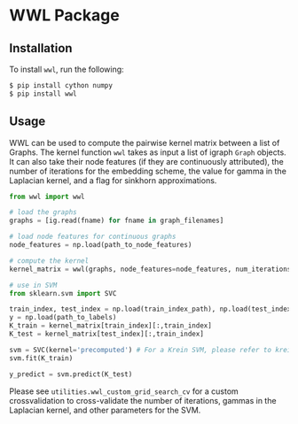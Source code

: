 # WWL Package

## Installation
To install `wwl`, run the following:
```sh
$ pip install cython numpy
$ pip install wwl
```

## Usage
WWL can be used to compute the pairwise kernel matrix between a list of Graphs.
The kernel function `wwl` takes as input a list of igraph `Graph` objects. It can also take their node features (if they are continuously attributed), the number of iterations for the embedding scheme,
the value for gamma in the Laplacian kernel, and a flag for sinkhorn approximations.
```python
from wwl import wwl

# load the graphs
graphs = [ig.read(fname) for fname in graph_filenames]

# load node features for continuous graphs
node_features = np.load(path_to_node_features)

# compute the kernel
kernel_matrix = wwl(graphs, node_features=node_features, num_iterations=4)

# use in SVM
from sklearn.svm import SVC

train_index, test_index = np.load(train_index_path), np.load(test_index_path)
y = np.load(path_to_labels)
K_train = kernel_matrix[train_index][:,train_index]
K_test = kernel_matrix[test_index][:,train_index]

svm = SVC(kernel='precomputed') # For a Krein SVM, please refer to krein.py
svm.fit(K_train)

y_predict = svm.predict(K_test)
```

Please see `utilities.wwl_custom_grid_search_cv` for a custom crossvalidation to cross-validate the number of iterations, gammas in the Laplacian kernel, and other parameters for the SVM.  
